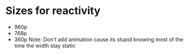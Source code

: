 ##

# Sizes for reactivity
 - 960p
 - 768p
 - 360p
Note: Don't add animation cause its stupid knowing most of the time the width stay static